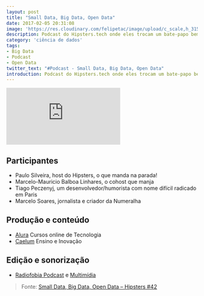 ```yaml
---
layout: post
title: "Small Data, Big Data, Open Data"
date: 2017-02-05 20:31:08
image: 'https://res.cloudinary.com/felipetac/image/upload/c_scale,h_315,w_600/v1516739644/Hipsters-42_ou2f6d.png'
description: Podcast do Hipsters.tech onde eles trocam um bate-papo bem aberto e descontraído sobre Big Data.
category: 'ciência de dados'
tags:
- Big Data
- Podcast
- Open Data
twitter_text: "#Podcast - Small Data, Big Data, Open Data"
introduction: Podcast do Hipsters.tech onde eles trocam um bate-papo bem aberto e descontraído sobre Big Data.
---
```

<iframe class="podcast" src="https://hipsters.tech/?powerpress_embed=871-podcast&amp;powerpress_player=mediaelement-audio" frameborder="0" scrolling="no"></iframe>

## Participantes

- Paulo Silveira, host do Hipsters, o que manda na parada!
- Marcelo-Mauricio Balboa Linhares, o cohost que manja
- Tiago Peczenyj, um desenvolvedor/humorista com nome difícil radicado em Paris
- Marcelo Soares, jornalista e criador da Numeralha

## Produção e conteúdo

- [Alura](https://www.alura.com.br/) Cursos online de Tecnologia
- [Caelum](https://www.caelum.com.br/) Ensino e Inovação

## Edição e sonorização

- [Radiofobia Podcast](http://www.radiofobia.com.br/) e [Multimídia](http://www.radiofobia.com.br/)

> Fonte: [Small Data, Big Data, Open Data – Hipsters #42](https://hipsters.tech/small-data-big-data-open-data-hipsters-42/)

